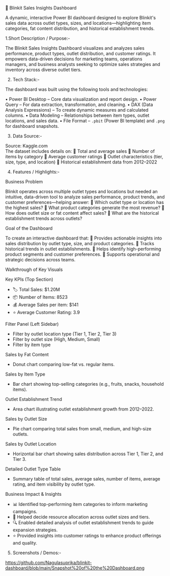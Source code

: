 🛒 Blinkit Sales Insights Dashboard

A dynamic, interactive Power BI dashboard designed to explore Blinkit's sales data across outlet types, sizes, and locations—highlighting item categories, fat content distribution, and historical establishment trends.

1.Short Description / Purpose:-

The Blinkit Sales Insights Dashboard visualizes and analyzes sales performance, product types, outlet distribution, and customer ratings. It empowers data-driven decisions for marketing teams, operations managers, and business analysts seeking to optimize sales strategies and inventory across diverse outlet tiers.

2. Tech Stack:-

The dashboard was built using the following tools and technologies:

•	Power BI Desktop – Core data visualization and report design.
•	Power Query – For data extraction, transformation, and cleaning.
•	DAX (Data Analysis Expressions) – To create dynamic measures and calculated columns.
•	Data Modeling – Relationships between item types, outlet locations, and sales data.
•	File Format – `.pbit` (Power BI template) and `.png` for dashboard snapshots.

3. Data Source:-

Source: Kaggle.com  
The dataset includes details on:
	Total and average sales
	Number of items by category
	Average customer ratings
	Outlet characteristics (tier, size, type, and location)
	Historical establishment data from 2012–2022

4. Features / Highlights:-

Business Problem

Blinkit operates across multiple outlet types and locations but needed an intuitive, data-driven tool to analyze sales performance, product trends, and customer preferences—helping answer:
	Which outlet type or location has the highest sales?
	What product categories generate the most revenue?
	How does outlet size or fat content affect sales?
	What are the historical establishment trends across outlets?

Goal of the Dashboard

To create an interactive dashboard that:
	Provides actionable insights into sales distribution by outlet type, size, and product categories.
	Tracks historical trends in outlet establishments.
	Helps identify high-performing product segments and customer preferences.
	Supports operational and strategic decisions across teams.

Walkthrough of Key Visuals

  Key KPIs (Top Section) 
  - 🏷️ Total Sales: $1.20M
  - 📦 Number of Items: 8523
  - 💰 Average Sales per item: $141
  - ⭐ Average Customer Rating: 3.9

  Filter Panel (Left Sidebar)
  - Filter by outlet location type (Tier 1, Tier 2, Tier 3)
  - Filter by outlet size (High, Medium, Small)
  - Filter by item type

  Sales by Fat Content
  - Donut chart comparing low-fat vs. regular items.

  Sales by Item Type
  - Bar chart showing top-selling categories (e.g., fruits, snacks, household items).

  Outlet Establishment Trend
  - Area chart illustrating outlet establishment growth from 2012–2022.

  Sales by Outlet Size
  - Pie chart comparing total sales from small, medium, and high-size outlets.

  Sales by Outlet Location
  - Horizontal bar chart showing sales distribution across Tier 1, Tier 2, and Tier 3.

  Detailed Outlet Type Table
  - Summary table of total sales, average sales, number of items, average rating, and item visibility by outlet type.


Business Impact & Insights
- 📊 Identified top-performing item categories to inform marketing campaigns.
- 🏬 Helped decide resource allocation across outlet sizes and tiers.
- 🔍 Enabled detailed analysis of outlet establishment trends to guide expansion strategies.
- ⭐ Provided insights into customer ratings to enhance product offerings and quality.


5. Screenshots / Demos:-

https://github.com/Nagulasuprika/blinkit-dashboard/blob/main/Snapshot%20of%20the%20Dashboard.png
